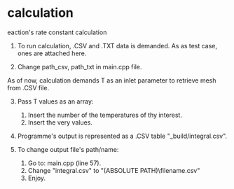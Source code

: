 # calculation
  eaction's rate constant calculation
 
 1. To run calculation, .CSV and .TXT data is demanded. As as test case, ones are attached here.
 
 2. Change path_csv, path_txt in main.cpp file.
 
  As of now, calculation demands T as an inlet parameter to retrieve mesh from .CSV file.

3. Pass T values as an array:
	1. Insert the number of the temperatures of thy interest.
	2. Insert the very values.

4. Programme's output is represented as a .CSV table "_build/integral.csv".

5. To change output file's path/name:
	1. Go to: main.cpp (line 57).
	2. Change "integral.csv" to "(ABSOLUTE PATH)\\filename.csv"
	3. Enjoy.
	
